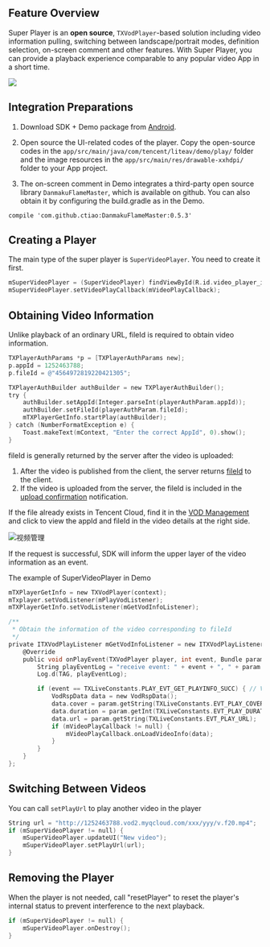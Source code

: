 ## Feature Overview

Super Player is an **open source**, `TXVodPlayer`-based solution including video information pulling, switching between landscape/portrait modes, definition selection, on-screen comment and other features. With Super Player, you can provide a playback experience comparable to any popular video App in a short time.

![](https://mc.qcloudimg.com/static/img/c5a7b6e6e8cba617b76fee49aa03da18/image.png)

## Integration Preparations

1. Download SDK + Demo package from [Android](https://cloud.tencent.com/document/product/454/7873#Android).

2. Open source the UI-related codes of the player. Copy the open-source codes in the `app/src/main/java/com/tencent/liteav/demo/play/` folder and the image resources in the `app/src/main/res/drawable-xxhdpi/` folder to your App project.

3. The on-screen comment in Demo integrates a third-party open source library `DanmakuFlameMaster`, which is available on github. You can also obtain it by configuring the build.gradle as in the Demo. 
```
compile 'com.github.ctiao:DanmakuFlameMaster:0.5.3'
```

## Creating a Player

The main type of the super player is `SuperVideoPlayer`. You need to create it first.

```objective-c
mSuperVideoPlayer = (SuperVideoPlayer) findViewById(R.id.video_player_item_1);
mSuperVideoPlayer.setVideoPlayCallback(mVideoPlayCallback);
```

## Obtaining Video Information

Unlike playback of an ordinary URL, fileId is required to obtain video information.

```objective-c
TXPlayerAuthParams *p = [TXPlayerAuthParams new];
p.appId = 1252463788;
p.fileId = @"4564972819220421305";

TXPlayerAuthBuilder authBuilder = new TXPlayerAuthBuilder();
try {
    authBuilder.setAppId(Integer.parseInt(playerAuthParam.appId));
    authBuilder.setFileId(playerAuthParam.fileId);
    mTXPlayerGetInfo.startPlay(authBuilder);
} catch (NumberFormatException e) {
    Toast.makeText(mContext, "Enter the correct AppId", 0).show();
}
```

fileId is generally returned by the server after the video is uploaded:

1. After the video is published from the client, the server returns [fileId](https://cloud.tencent.com/document/product/584/9367#8..E5.8F.91.E5.B8.83.E7.BB.93.E6.9E.9C) to the client.
2. If the video is uploaded from the server, the fileId is included in the [upload confirmation](https://cloud.tencent.com/document/product/266/9757) notification.

If the file already exists in Tencent Cloud, find it in the [VOD Management](https://console.cloud.tencent.com/video/videolist) and click to view the appId and fileId in the video details at the right side.

![视频管理](https://mc.qcloudimg.com/static/img/fcad44c3392b229f3a53d5f8b2c52961/image.png)

If the request is successful, SDK will inform the upper layer of the video information as an event.

The example of SuperVideoPlayer in Demo
```objective-c
mTXPlayerGetInfo = new TXVodPlayer(context);
mTxplayer.setVodListener(mPlayVodListener);
mTXPlayerGetInfo.setVodListener(mGetVodInfoListener);

/**
 * Obtain the information of the video corresponding to fileId
 */
private ITXVodPlayListener mGetVodInfoListener = new ITXVodPlayListener() {
    @Override
    public void onPlayEvent(TXVodPlayer player, int event, Bundle param) {
        String playEventLog = "receive event: " + event + ", " + param.getString(TXLiveConstants.EVT_DESCRIPTION);
        Log.d(TAG, playEventLog);

        if (event == TXLiveConstants.PLAY_EVT_GET_PLAYINFO_SUCC) { // VOD file information obtained successfully
            VodRspData data = new VodRspData();
            data.cover = param.getString(TXLiveConstants.EVT_PLAY_COVER_URL);
            data.duration = param.getInt(TXLiveConstants.EVT_PLAY_DURATION);
            data.url = param.getString(TXLiveConstants.EVT_PLAY_URL);
            if (mVideoPlayCallback != null) {
                mVideoPlayCallback.onLoadVideoInfo(data);
            }
        }
    }
};
```


## Switching Between Videos

You can call `setPlayUrl` to play another video in the player

```objective-c
String url = "http://1252463788.vod2.myqcloud.com/xxx/yyy/v.f20.mp4";
if (mSuperVideoPlayer != null) {
    mSuperVideoPlayer.updateUI("New video");
    mSuperVideoPlayer.setPlayUrl(url);
}
```

## Removing the Player

When the player is not needed, call "resetPlayer" to reset the player's internal status to prevent interference to the next playback.

```objective-c
if (mSuperVideoPlayer != null) {
    mSuperVideoPlayer.onDestroy();
}
```


